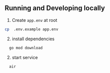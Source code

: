 ## Running and Developing locally

1. Create `app.env` at root 
```sh
cp  .env.example app.env
```
2. install dependencies 
```sh
  go mod download 
```
2. start service
```sh
  air
```
 

